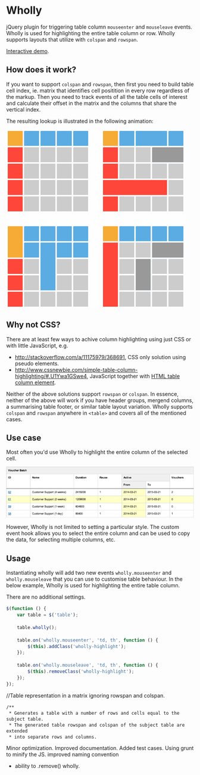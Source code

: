 # Wholly

jQuery plugin for triggering table column `mouseenter` and `mouseleave` events. Wholly is used for highlighting the entire table column or row. Wholly supports layouts that utilize with `colspan` and `rowspan`.

[Interactive demo](http://gajus.com/wholly/demo/).

## How does it work?

If you want to support `colspan` and `rowspan`, then first you need to build table cell index, ie. matrix that identifies cell positition in every row regardless of the markup. Then you need to track events of all the table cells of interest and calculate their offset in the matrix and the columns that share the vertical index.

The resulting lookup is illustrated in the following animation:

![Wholly highlighting a matrix](docs/static/image/animation.gif)

## Why not CSS?

There are at least few ways to achive column highlighting using just CSS or with little JavaScript, e.g.

* http://stackoverflow.com/a/11175979/368691, CSS only solution using pseudo elements.
* http://www.cssnewbie.com/simple-table-column-highlighting/#.U1Ywa1GSwe4, JavaScript together with [HTML table column element](https://developer.mozilla.org/en-US/docs/Web/HTML/Element/col).

Neither of the above solutions support `rowspan` or `colspan`. In essence, neither of the above will work if you have header groups, mergend columns, a summarising table footer, or similar table layout variation. Wholly supports `colspan` and `rowspan` anywhere in `<table>` and covers all of the mentioned cases.

## Use case

Most often you'd use Wholly to highlight the entire column of the selected cell.

![Table using Wholly](docs/static/image/example-use-case.png)

However, Wholly is not limited to setting a particular style. The custom event hook allows you to select the entire column and can be used to copy the data, for selecting multiple columns, etc.

## Usage

Instantiating wholly will add two new events `wholly.mouseenter` and `wholly.mouseleave` that you can use to customise table behaviour. In the below example, Wholly is used for highlighting the entire table column.

There are no additional settings.

```js
$(function () {
    var table = $('table');

    table.wholly();

    table.on('wholly.mouseenter', 'td, th', function () {
        $(this).addClass('wholly-highlight');
    });

    table.on('wholly.mouseleave', 'td, th', function () {
        $(this).removeClass('wholly-highlight');
    });
});
```

 //Table representation in a matrix ignoring rowspan and colspan.

    /**
     * Generates a table with a number of rows and cells equal to the subject table.
     * The generated table rowspan and colspan of the subject table are extended
     * into separate rows and columns.

Minor optimization.
Improved documentation.
Added test cases.
Using grunt to minify the JS.
improved naming convention


* ability to .remove() wholly.
